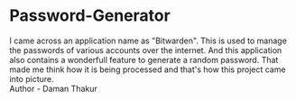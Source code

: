 # Password-Generator
I came across an application name as "Bitwarden". This is used to manage the passwords of various accounts over the internet. And this application also contains a wonderfull feature to generate a random password. That made me think how it is being processed and that's how this project came into picture.
<br>
Author - Daman Thakur
